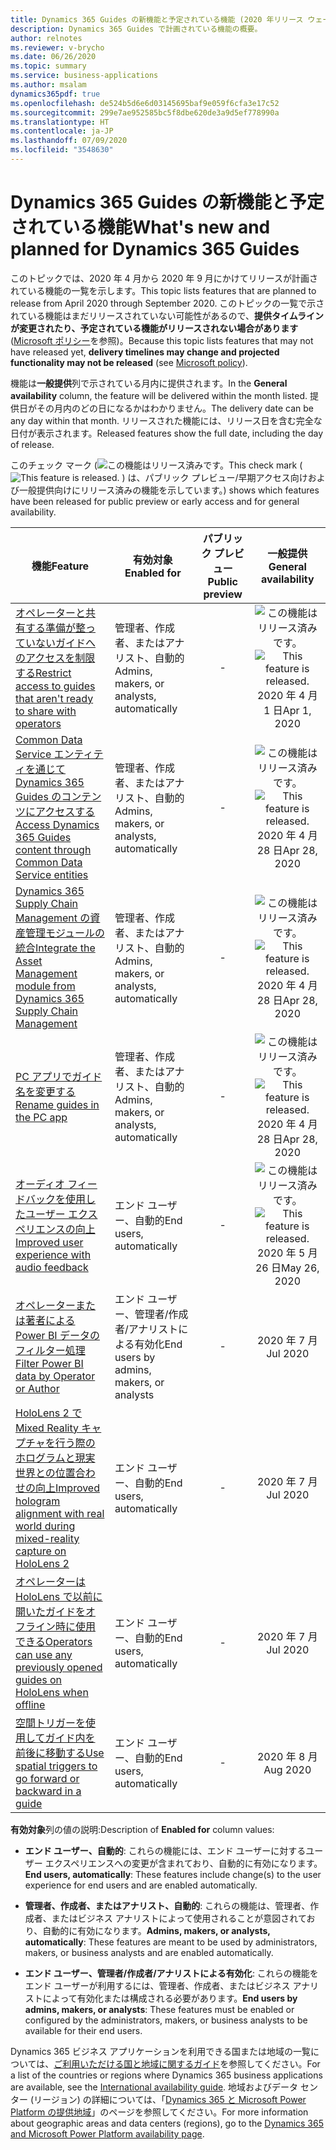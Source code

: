 ```yaml
---
title: Dynamics 365 Guides の新機能と予定されている機能 (2020 年リリース ウェーブ 1)
description: Dynamics 365 Guides で計画されている機能の概要。
author: relnotes
ms.reviewer: v-brycho
ms.date: 06/26/2020
ms.topic: summary
ms.service: business-applications
ms.author: msalam
dynamics365pdf: true
ms.openlocfilehash: de524b5d6e6d03145695baf9e059f6cfa3e17c52
ms.sourcegitcommit: 299e7ae952585bc5f8dbe620de3a9d5ef778990a
ms.translationtype: HT
ms.contentlocale: ja-JP
ms.lasthandoff: 07/09/2020
ms.locfileid: "3548630"
---
```

# <a name="whats-new-and-planned-for-dynamics-365-guides"></a><span data-ttu-id="42602-103">Dynamics 365 Guides の新機能と予定されている機能</span><span class="sxs-lookup"><span data-stu-id="42602-103">What's new and planned for Dynamics 365 Guides</span></span>

<span data-ttu-id="42602-104">このトピックでは、2020 年 4 月から 2020 年 9 月にかけてリリースが計画されている機能の一覧を示します。</span><span class="sxs-lookup"><span data-stu-id="42602-104">This topic lists features that are planned to release from April 2020 through September 2020.</span></span> <span data-ttu-id="42602-105">このトピックの一覧で示されている機能はまだリリースされていない可能性があるので、**提供タイムラインが変更されたり、予定されている機能がリリースされない場合があります** ([Microsoft ポリシー](https://go.microsoft.com/fwlink/p/?linkid=2007332)を参照)。</span><span class="sxs-lookup"><span data-stu-id="42602-105">Because this topic lists features that may not have released yet, **delivery timelines may change and projected functionality may not be released** (see [Microsoft policy](https://go.microsoft.com/fwlink/p/?linkid=2007332)).</span></span>

<span data-ttu-id="42602-106">機能は**一般提供**列で示されている月内に提供されます。</span><span class="sxs-lookup"><span data-stu-id="42602-106">In the **General availability** column, the feature will be delivered within the month listed.</span></span> <span data-ttu-id="42602-107">提供日がその月内のどの日になるかはわかりません。</span><span class="sxs-lookup"><span data-stu-id="42602-107">The delivery date can be any day within that month.</span></span> <span data-ttu-id="42602-108">リリースされた機能には、リリース日を含む完全な日付が表示されます。</span><span class="sxs-lookup"><span data-stu-id="42602-108">Released features show the full date, including the day of release.</span></span>

<span data-ttu-id="42602-109">このチェック マーク (![この機能はリリース済みです。](/dynamics365-release-plan/media/green-checkmark.png "この機能はリリース済みです。")</span><span class="sxs-lookup"><span data-stu-id="42602-109">This check mark (![This feature is released.](/dynamics365-release-plan/media/green-checkmark.png "This feature is released.")</span></span> <span data-ttu-id="42602-110">) は、パブリック プレビュー/早期アクセス向けおよび一般提供向けにリリース済みの機能を示しています。</span><span class="sxs-lookup"><span data-stu-id="42602-110">) shows which features have been released for public preview or early access and for general availability.</span></span>

| <span data-ttu-id="42602-111">機能</span><span class="sxs-lookup"><span data-stu-id="42602-111">Feature</span></span>    | <span data-ttu-id="42602-112">有効対象</span><span class="sxs-lookup"><span data-stu-id="42602-112">Enabled for</span></span>    |  <span data-ttu-id="42602-113">パブリック プレビュー</span><span class="sxs-lookup"><span data-stu-id="42602-113">Public preview</span></span> |  <span data-ttu-id="42602-114">一般提供</span><span class="sxs-lookup"><span data-stu-id="42602-114">General availability</span></span> | 
| ---------- |---------------- | :---------------: |:--------------: |
| [<span data-ttu-id="42602-115">オペレーターと共有する準備が整っていないガイドへのアクセスを制限する</span><span class="sxs-lookup"><span data-stu-id="42602-115">Restrict access to guides that aren't ready to share with operators</span></span>](restrict-access-guides-that-aren’t-ready-use-through-publishing-process.md) | <span data-ttu-id="42602-116">管理者、作成者、またはアナリスト、自動的</span><span class="sxs-lookup"><span data-stu-id="42602-116">Admins, makers, or analysts, automatically</span></span>| -|<span data-ttu-id="42602-117">![この機能はリリース済みです。](/dynamics365-release-plan/media/green-checkmark.png "この機能はリリース済みです。")</span><span class="sxs-lookup"><span data-stu-id="42602-117">![This feature is released.](/dynamics365-release-plan/media/green-checkmark.png "This feature is released.")</span></span> <span data-ttu-id="42602-118">2020 年 4 月 1 日</span><span class="sxs-lookup"><span data-stu-id="42602-118">Apr 1, 2020</span></span> | 
| [<span data-ttu-id="42602-119">Common Data Service エンティティを通じて Dynamics 365 Guides のコンテンツにアクセスする</span><span class="sxs-lookup"><span data-stu-id="42602-119">Access Dynamics 365 Guides content through Common Data Service entities</span></span>](access-dynamics-365-guides-content-through-common-data-service-entities.md) | <span data-ttu-id="42602-120">管理者、作成者、またはアナリスト、自動的</span><span class="sxs-lookup"><span data-stu-id="42602-120">Admins, makers, or analysts, automatically</span></span>| -|<span data-ttu-id="42602-121">![この機能はリリース済みです。](/dynamics365-release-plan/media/green-checkmark.png "この機能はリリース済みです。")</span><span class="sxs-lookup"><span data-stu-id="42602-121">![This feature is released.](/dynamics365-release-plan/media/green-checkmark.png "This feature is released.")</span></span> <span data-ttu-id="42602-122">2020 年 4 月 28 日</span><span class="sxs-lookup"><span data-stu-id="42602-122">Apr 28, 2020</span></span> | 
| [<span data-ttu-id="42602-123">Dynamics 365 Supply Chain Management の資産管理モジュールの統合</span><span class="sxs-lookup"><span data-stu-id="42602-123">Integrate the Asset Management module from Dynamics 365 Supply Chain Management</span></span>](integrate-asset-management-module-dynamics-365-supply-chain-management.md) | <span data-ttu-id="42602-124">管理者、作成者、またはアナリスト、自動的</span><span class="sxs-lookup"><span data-stu-id="42602-124">Admins, makers, or analysts, automatically</span></span>| -|<span data-ttu-id="42602-125">![この機能はリリース済みです。](/dynamics365-release-plan/media/green-checkmark.png "この機能はリリース済みです。")</span><span class="sxs-lookup"><span data-stu-id="42602-125">![This feature is released.](/dynamics365-release-plan/media/green-checkmark.png "This feature is released.")</span></span> <span data-ttu-id="42602-126">2020 年 4 月 28 日</span><span class="sxs-lookup"><span data-stu-id="42602-126">Apr 28, 2020</span></span> | 
| [<span data-ttu-id="42602-127">PC アプリでガイド名を変更する</span><span class="sxs-lookup"><span data-stu-id="42602-127">Rename guides in the PC app</span></span>](rename-guides-pc-app.md) | <span data-ttu-id="42602-128">管理者、作成者、またはアナリスト、自動的</span><span class="sxs-lookup"><span data-stu-id="42602-128">Admins, makers, or analysts, automatically</span></span>| -|<span data-ttu-id="42602-129">![この機能はリリース済みです。](/dynamics365-release-plan/media/green-checkmark.png "この機能はリリース済みです。")</span><span class="sxs-lookup"><span data-stu-id="42602-129">![This feature is released.](/dynamics365-release-plan/media/green-checkmark.png "This feature is released.")</span></span> <span data-ttu-id="42602-130">2020 年 4 月 28 日</span><span class="sxs-lookup"><span data-stu-id="42602-130">Apr 28, 2020</span></span> | 
| [<span data-ttu-id="42602-131">オーディオ フィードバックを使用したユーザー エクスペリエンスの向上</span><span class="sxs-lookup"><span data-stu-id="42602-131">Improved user experience with audio feedback</span></span>](improved-user-experience-audio-feedback.md) | <span data-ttu-id="42602-132">エンド ユーザー、自動的</span><span class="sxs-lookup"><span data-stu-id="42602-132">End users, automatically</span></span>| -|<span data-ttu-id="42602-133">![この機能はリリース済みです。](/dynamics365-release-plan/media/green-checkmark.png "この機能はリリース済みです。")</span><span class="sxs-lookup"><span data-stu-id="42602-133">![This feature is released.](/dynamics365-release-plan/media/green-checkmark.png "This feature is released.")</span></span> <span data-ttu-id="42602-134">2020 年 5 月 26 日</span><span class="sxs-lookup"><span data-stu-id="42602-134">May 26, 2020</span></span> | 
 | [<span data-ttu-id="42602-135">オペレーターまたは著者による Power BI データのフィルター処理</span><span class="sxs-lookup"><span data-stu-id="42602-135">Filter Power BI data by Operator or Author</span></span>](filter-power-bi-data-operator-or-author.md) | <span data-ttu-id="42602-136">エンド ユーザー、管理者/作成者/アナリストによる有効化</span><span class="sxs-lookup"><span data-stu-id="42602-136">End users by admins, makers, or analysts</span></span> | -|<span data-ttu-id="42602-137">2020 年 7 月</span><span class="sxs-lookup"><span data-stu-id="42602-137">Jul 2020</span></span> | 
| [<span data-ttu-id="42602-138">HoloLens 2 で Mixed Reality キャプチャを行う際のホログラムと現実世界との位置合わせの向上</span><span class="sxs-lookup"><span data-stu-id="42602-138">Improved hologram alignment with real world during mixed-reality capture on HoloLens 2</span></span>](improved-hologram-alignment-real-world-during-mixed-reality-capture-hololens-2.md) | <span data-ttu-id="42602-139">エンド ユーザー、自動的</span><span class="sxs-lookup"><span data-stu-id="42602-139">End users, automatically</span></span>| -|<span data-ttu-id="42602-140">2020 年 7 月</span><span class="sxs-lookup"><span data-stu-id="42602-140">Jul 2020</span></span> | 
| [<span data-ttu-id="42602-141">オペレーターは HoloLens で以前に開いたガイドをオフライン時に使用できる</span><span class="sxs-lookup"><span data-stu-id="42602-141">Operators can use any previously opened guides on HoloLens when offline</span></span>](operators-use-previously-opened-guides-hololens-when-offline.md) | <span data-ttu-id="42602-142">エンド ユーザー、自動的</span><span class="sxs-lookup"><span data-stu-id="42602-142">End users, automatically</span></span>| -|<span data-ttu-id="42602-143">2020 年 7 月</span><span class="sxs-lookup"><span data-stu-id="42602-143">Jul 2020</span></span> | 
| [<span data-ttu-id="42602-144">空間トリガーを使用してガイド内を前後に移動する</span><span class="sxs-lookup"><span data-stu-id="42602-144">Use spatial triggers to go forward or backward in a guide</span></span>](use-spatial-triggers-go-forward-or-backward-guide.md) | <span data-ttu-id="42602-145">エンド ユーザー、自動的</span><span class="sxs-lookup"><span data-stu-id="42602-145">End users, automatically</span></span>| -|<span data-ttu-id="42602-146">2020 年 8 月</span><span class="sxs-lookup"><span data-stu-id="42602-146">Aug 2020</span></span> | 

<span data-ttu-id="42602-147">**有効対象**列の値の説明:</span><span class="sxs-lookup"><span data-stu-id="42602-147">Description of **Enabled for** column values:</span></span>

- <span data-ttu-id="42602-148">**エンド ユーザー、自動的**: これらの機能には、エンド ユーザーに対するユーザー エクスペリエンスへの変更が含まれており、自動的に有効になります。</span><span class="sxs-lookup"><span data-stu-id="42602-148">**End users, automatically**: These features include change(s) to the user experience for end users and are enabled automatically.</span></span>

- <span data-ttu-id="42602-149">**管理者、作成者、またはアナリスト、自動的**: これらの機能は、管理者、作成者、またはビジネス アナリストによって使用されることが意図されており、自動的に有効になります。</span><span class="sxs-lookup"><span data-stu-id="42602-149">**Admins, makers, or analysts, automatically**: These features are meant to be used by administrators, makers, or business analysts and are enabled automatically.</span></span>

- <span data-ttu-id="42602-150">**エンド ユーザー、管理者/作成者/アナリストによる有効化**: これらの機能をエンド ユーザーが利用するには、管理者、作成者、またはビジネス アナリストによって有効化または構成される必要があります。</span><span class="sxs-lookup"><span data-stu-id="42602-150">**End users by admins, makers, or analysts**: These features must be enabled or configured by the administrators, makers, or business analysts to be available for their end users.</span></span>

<span data-ttu-id="42602-151">Dynamics 365 ビジネス アプリケーションを利用できる国または地域の一覧については、[ご利用いただける国と地域に関するガイド](https://aka.ms/dynamics_365_international_availability_deck)を参照してください。</span><span class="sxs-lookup"><span data-stu-id="42602-151">For a list of the countries or regions where Dynamics 365 business applications are available, see the [International availability guide](https://aka.ms/dynamics_365_international_availability_deck).</span></span> <span data-ttu-id="42602-152">地域およびデータ センター (リージョン) の詳細については、「[Dynamics 365 と Microsoft Power Platform の提供地域](https://aka.ms/BusinessAppsGeoAvailability)」のページを参照してください。</span><span class="sxs-lookup"><span data-stu-id="42602-152">For more information about geographic areas and data centers (regions), go to the [Dynamics 365 and Microsoft Power Platform availability page](https://aka.ms/BusinessAppsGeoAvailability).</span></span>
